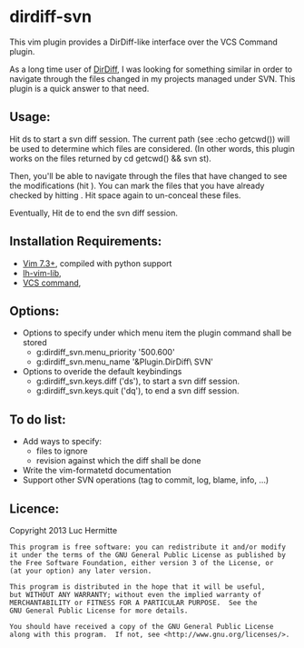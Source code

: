 dirdiff-svn
===========

This vim plugin provides a DirDiff-like interface over the VCS Command plugin.


As a long time user of
[DirDiff](http://www.vim.org/scripts/script.php?script_id=102), I was looking
for something similar in order to navigate through the files changed in my
projects managed under SVN. This plugin is a quick answer to that need.

Usage:
--------

Hit <leader>ds to start a svn diff session. The current path (see :echo
getcwd()) will be used to determine which files are considered. (In other
words, this plugin works on the files returned by cd getcwd() &amp;&amp; svn
st).

Then, you'll be able to navigate through the files that have changed to see the
modifications (hit <enter>).
You can mark the files that you have already checked by hitting <space>. Hit
space again to un-conceal these files.

Eventually, Hit <leader>de to end the svn diff session. 


Installation Requirements:
-------------------------
* [Vim 7.3+](http://www.vim.org), compiled with python support
* [lh-vim-lib](http://code.google.com/p/lh-vim/wiki/lhVimLib),
* [VCS command](http://www.vim.org/scripts/script.php?script_id=90),

Options:
--------
* Options to specify under which menu item the plugin command shall be stored
    * g:dirdiff\_svn.menu\_priority '500.600'
    * g:dirdiff\_svn.menu\_name     '&Plugin.DirDiff\ SVN'
* Options to overide the default keybindings
    * g:dirdiff\_svn.keys.diff ('<leader>ds'), to start a svn diff session.
    * g:dirdiff\_svn.keys.quit ('<leader>dq'), to end a svn diff session.

To do list:
-----------
* Add ways to specify:
    * files to ignore
    * revision against which the diff shall be done
* Write the vim-formatetd documentation
* Support other SVN operations (tag to commit, log, blame, info, ...)

Licence:
--------
Copyright 2013 Luc Hermitte

    This program is free software: you can redistribute it and/or modify
    it under the terms of the GNU General Public License as published by
    the Free Software Foundation, either version 3 of the License, or
    (at your option) any later version.

    This program is distributed in the hope that it will be useful,
    but WITHOUT ANY WARRANTY; without even the implied warranty of
    MERCHANTABILITY or FITNESS FOR A PARTICULAR PURPOSE.  See the
    GNU General Public License for more details.

    You should have received a copy of the GNU General Public License
    along with this program.  If not, see <http://www.gnu.org/licenses/>.
